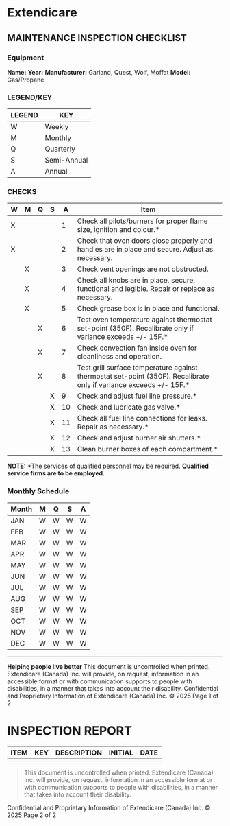 # Extendicare
## MAINTENANCE INSPECTION CHECKLIST

### Equipment
**Name:**
**Year:**
**Manufacturer:** Garland, Quest, Wolf, Moffat
**Model:** Gas/Propane

### LEGEND/KEY
| LEGEND | KEY       |
|--------|-----------|
| W      | Weekly    |
| M      | Monthly   |
| Q      | Quarterly |
| S      | Semi-Annual |
| A      | Annual    |

### CHECKS
| W | M | Q | S | A | Item                                                                 |
|---|---|---|---|---|----------------------------------------------------------------------|
| X |   |   |   | 1 | Check all pilots/burners for proper flame size, ignition and colour.* |
| X |   |   |   | 2 | Check that oven doors close properly and handles are in place and secure. Adjust as necessary. |
|   | X |   |   | 3 | Check vent openings are not obstructed.                               |
|   | X |   |   | 4 | Check all knobs are in place, secure, functional and legible. Repair or replace as necessary. |
|   | X |   |   | 5 | Check grease box is in place and functional.                         |
|   |   | X |   | 6 | Test oven temperature against thermostat set-point (350F). Recalibrate only if variance exceeds +/- 15F.* |
|   |   | X |   | 7 | Check convection fan inside oven for cleanliness and operation.      |
|   |   | X |   | 8 | Test grill surface temperature against thermostat set-point (350F). Recalibrate only if variance exceeds +/- 15F.* |
|   |   |   | X | 9 | Check and adjust fuel line pressure.*                                |
|   |   |   | X | 10| Check and lubricate gas valve.*                                      |
|   |   |   | X | 11| Check all fuel line connections for leaks. Repair as necessary.*    |
|   |   |   | X | 12| Check and adjust burner air shutters.*                               |
|   |   |   | X | 13| Clean burner boxes of each compartment.*                             |

**NOTE:**
*The services of qualified personnel may be required.
**Qualified service firms are to be employed.**

### Monthly Schedule
| Month | M | Q | S | A |
|-------|---|---|---|---|
| JAN   | W | W | W | W |
| FEB   | W | W | W | W |
| MAR   | W | W | W | W |
| APR   | W | W | W | W |
| MAY   | W | W | W | W |
| JUN   | W | W | W | W |
| JUL   | W | W | W | W |
| AUG   | W | W | W | W |
| SEP   | W | W | W | W |
| OCT   | W | W | W | W |
| NOV   | W | W | W | W |
| DEC   | W | W | W | W |

----

**Helping people live better**
This document is uncontrolled when printed. Extendicare (Canada) Inc. will provide, on request, information in an accessible format or with communication supports to people with disabilities, in a manner that takes into account their disability.
Confidential and Proprietary Information of Extendicare (Canada) Inc. © 2025
Page 1 of 2

# INSPECTION REPORT

| ITEM | KEY | DESCRIPTION | INITIAL | DATE |
|------|-----|-------------|---------|------|
|      |     |             |         |      |

> This document is uncontrolled when printed. Extendicare (Canada) Inc. will provide, on request, information in an accessible format or with communication supports to people with disabilities, in a manner that takes into account their disability.

Confidential and Proprietary Information of Extendicare (Canada) Inc. © 2025
Page 2 of 2
